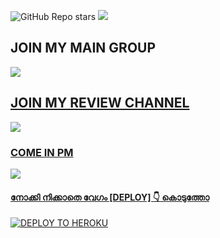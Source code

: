 

![GitHub Repo stars](https://img.shields.io/github/stars/DHANANJAY4532/AutoFilterBotV3?style=social)
<img src="/img.shields.io/github/forks/DHANANJAY4532/AutoFilterBotV3"></img>
## JOIN MY MAIN GROUP 
<a href="https://t.me/cinemapranthanzz1"><img src="https://img.shields.io/badge/CINEMAPRANTHANZ-blue.svg?logo=Telegram">
## JOIN MY REVIEW CHANNEL
<a href="https://t.me/cinemapranthanzz5"> <img src="https://img.shields.io/badge/CP REVIEWS-blue.svg?logo=Telegram">
### COME IN PM
<a href="https://t.me/cp_jupiter"><img src="https://img.shields.io/badge/CP JUPITER-blue.svg?logo=Telegram">

#### നോക്കി നിക്കാതെ വേഗം [DEPLOY] 👇 കൊടുത്തോ 

[![DEPLOY TO HEROKU](https://www.herokucdn.com/deploy/button.svg)](https://heroku.com/deploy?template=https://github.com/DHANANJAY4532/AutoFilterBotV3)

